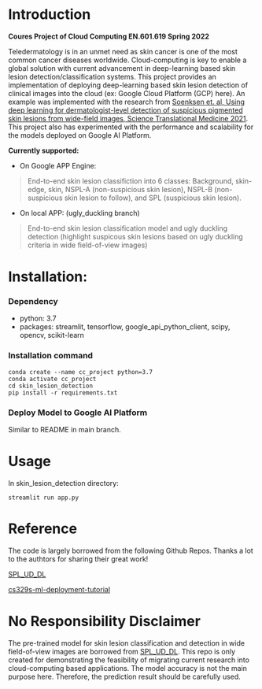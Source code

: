 # Introduction

**Coures Project of Cloud Computing EN.601.619 Spring 2022**

Teledermatology is in an unmet need as skin cancer is one of the most common cancer diseases worldwide. Cloud-computing is key to enable a global solution with current advancement in deep-learning based skin lesion detection/classification systems. This project provides an implementation of deploying deep-learning based skin lesion detection of clinical images into the cloud (ex: Google Cloud Platform (GCP) here). An example was implemented with the research from [Soenksen et. al, Using deep learning for dermatologist-level detection of suspicious pigmented skin lesions from wide-field images, Science Translational Medicine 2021](https://pubmed.ncbi.nlm.nih.gov/33597262/). This project also has experimented with the performance and scalability for the models deployed on Google AI Platform.

**Currently supported:**

* On Google APP Engine:
> End-to-end skin lesion classifiction into 6 classes: Background, skin-edge, skin, NSPL-A (non-suspicious skin lesion), NSPL-B (non-suspicious skin lesion to follow), and SPL (suspicious skin lesion). 


* On local APP: (ugly_duckling branch)
> End-to-end skin lesion classification model and ugly duckling detection (highlight suspicous skin lesions based on ugly duckling criteria in wide field-of-view images)

# Installation:

### Dependency

* python: 3.7
* packages: streamlit, tensorflow, google_api_python_client, scipy, opencv, scikit-learn

### Installation command
```
conda create --name cc_project python=3.7 
conda activate cc_project 
cd skin_lesion_detection
pip install -r requirements.txt
```

### Deploy Model to Google AI Platform

Similar to README in main branch.

# Usage

In skin_lesion_detection directory:
```
streamlit run app.py
```

# Reference
The code is largely borrowed from the following Github Repos.
Thanks a lot to the authtors for sharing their great work!

[SPL_UD_DL](https://github.com/lrsoenksen/SPL_UD_DL)

[cs329s-ml-deployment-tutorial](https://github.com/mrdbourke/cs329s-ml-deployment-tutorial)

# No Responsibility Disclaimer
The pre-trained model for skin lesion classification and detection in wide field-of-view images are borrowed from [SPL_UD_DL](https://github.com/lrsoenksen/SPL_UD_DL). This repo is only created for demonstrating the feasibility of migrating current research into cloud-computing based applications. The model accuracy is not the main purpose here. Therefore, the prediction result should be carefully used.